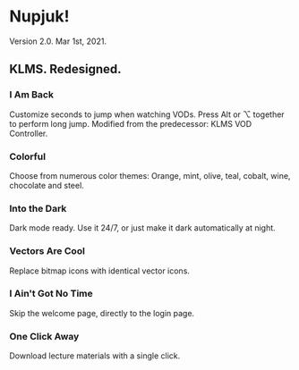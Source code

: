 # Nupjuk!
Version 2.0. Mar 1st, 2021.
## KLMS. Redesigned.

### I Am Back
Customize seconds to jump when watching VODs. Press Alt or ⌥ together to perform long jump. Modified from the predecessor: KLMS VOD Controller.
### Colorful
Choose from numerous color themes: Orange, mint, olive, teal, cobalt, wine, chocolate and steel. 
### Into the Dark
Dark mode ready.  Use it 24/7, or just make it dark automatically at night.
### Vectors Are Cool
Replace bitmap icons with identical vector icons.
### I Ain't Got No Time
Skip the welcome page, directly to the login page.
### One Click Away
Download lecture materials with a single click.